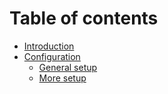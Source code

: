 # Table of contents

* [Introduction](README.md)
* [Configuration](configuration/README.md)
  * [General setup](configuration/general-setup.md)
  * [More setup](configuration/more-setup.md)
